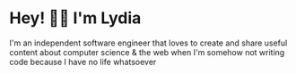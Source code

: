 # Hey! 👋🏼  I'm Lydia 

I'm an independent software engineer that loves to create and share useful content about computer science & the web when I'm somehow not writing code because I have no life whatsoever

